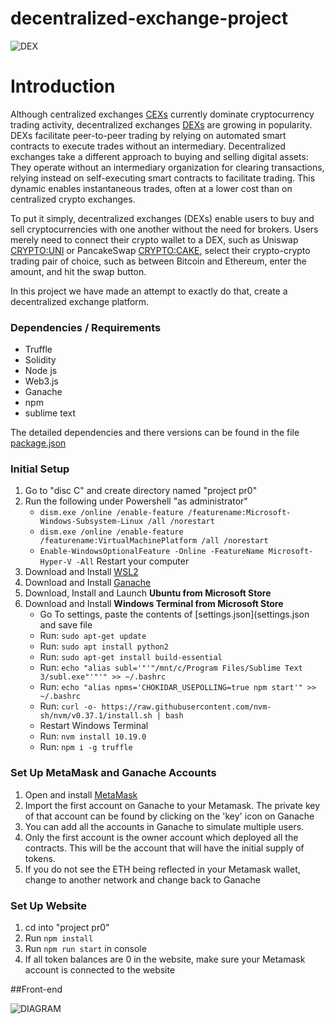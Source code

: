 # decentralized-exchange-project

![DEX](https://user-images.githubusercontent.com/83671629/138368750-a9cfd0ad-2577-425b-8450-04770c05be6a.jpg)

# Introduction 

Although centralized exchanges [CEXs](https://www.investopedia.com/tech/what-are-centralized-cryptocurrency-exchanges/) currently dominate cryptocurrency trading activity, decentralized exchanges [DEXs](https://www.investopedia.com/terms/d/decentralizedmarket.asp) are growing in popularity. DEXs facilitate peer-to-peer trading by relying on automated smart contracts to execute trades without an intermediary.
Decentralized exchanges take a different approach to buying and selling digital assets: They operate without an intermediary organization for clearing transactions, relying instead on self-executing smart contracts to facilitate trading. This dynamic enables instantaneous trades, often at a lower cost than on centralized crypto exchanges.

To put it simply, decentralized exchanges (DEXs) enable users to buy and sell cryptocurrencies with one another without the need for brokers. Users merely need to connect their crypto wallet to a DEX, such as Uniswap [CRYPTO:UNI](https://uniswap.org/) or PancakeSwap [CRYPTO:CAKE](https://pancakeswap.finance/), select their crypto-crypto trading pair of choice, such as between Bitcoin and Ethereum, enter the amount, and hit the swap button. 

In this project we have made an attempt to exactly do that, create a decentralized exchange platform.

### Dependencies / Requirements

- Truffle 
- Solidity 
- Node js
- Web3.js 
- Ganache 
- npm
- sublime text

The detailed dependencies and there versions can be found in the file [package.json
](package.json)


### Initial Setup

1. Go to "disc C" and create directory named "project pr0"
2. Run the following under Powershell "as administrator" 
    * ` dism.exe /online /enable-feature /featurename:Microsoft-Windows-Subsystem-Linux /all /norestart `
    * ` dism.exe /online /enable-feature /featurename:VirtualMachinePlatform /all /norestart `
    * ` Enable-WindowsOptionalFeature -Online -FeatureName Microsoft-Hyper-V -All `
      Restart your computer
3. Download and Install [WSL2](https://docs.microsoft.com/en-us/windows/wsl/install)
4. Download and Install [Ganache](https://www.trufflesuite.com/ganache)
5. Download, Install and Launch **Ubuntu from Microsoft Store**
6. Download and Install **Windows Terminal from Microsoft Store**
    * Go To settings, paste the contents of [settings.json](settings.json and save file
    * Run: `sudo apt-get update`
    * Run: `sudo apt install python2`
    * Run: `sudo apt-get install build-essential`
    * Run: `echo "alias subl='"'"/mnt/c/Program Files/Sublime Text 3/subl.exe"'"'" >> ~/.bashrc`
    * Run: `echo "alias npms='CHOKIDAR_USEPOLLING=true npm start'" >> ~/.bashrc`
    * Run: `curl -o- https://raw.githubusercontent.com/nvm-sh/nvm/v0.37.1/install.sh | bash`
    * Restart Windows Terminal
    * Run: `nvm install 10.19.0`
    * Run: `npm i -g truffle`

### Set Up MetaMask and Ganache Accounts

1. Open and install [MetaMask](https://metamask.io/)
2. Import the first account on Ganache to your Metamask. The private key of that account can be found by clicking on the 'key' icon on Ganache
3. You can add all the accounts in Ganache to simulate multiple users.
4. Only the first account is the owner account which deployed all the contracts. This will be the account that will have the initial supply of tokens.
5. If you do not see the ETH being reflected in your Metamask wallet, change to another network and change back to Ganache

### Set Up Website

1. cd into "project pr0"
2. Run `npm install`
3. Run `npm run start` in console
4. If all token balances are 0 in the website, make sure your Metamask account is connected to the website


##Front-end

![DIAGRAM](https://user-images.githubusercontent.com/83473146/138620527-0b4b28ee-6bf3-49c5-8fe6-2af179d30564.png)
